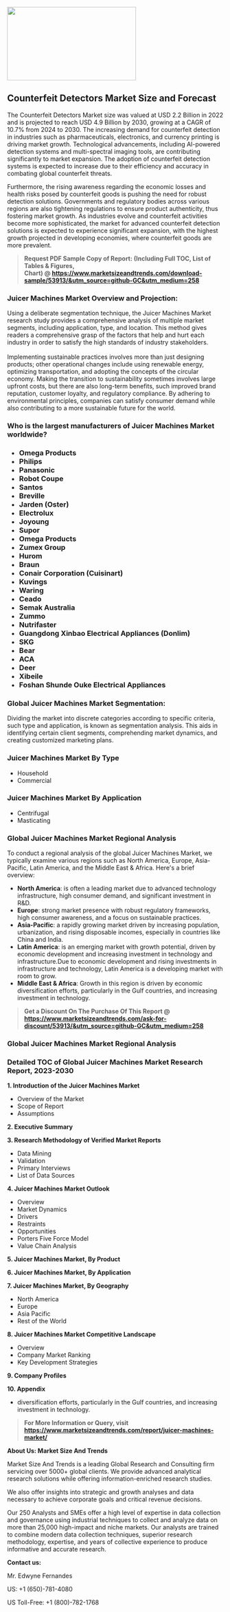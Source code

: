 <p><img class="alignnone size-medium wp-image-20088" src="https://ffe5etoiles.com/wp-content/uploads/2024/12/MST1-300x171.png" alt="" width="300" height="171" /></p><h2>Counterfeit Detectors Market Size and Forecast</h2><p>The Counterfeit Detectors Market size was valued at USD 2.2 Billion in 2022 and is projected to reach USD 4.9 Billion by 2030, growing at a CAGR of 10.7% from 2024 to 2030. The increasing demand for counterfeit detection in industries such as pharmaceuticals, electronics, and currency printing is driving market growth. Technological advancements, including AI-powered detection systems and multi-spectral imaging tools, are contributing significantly to market expansion. The adoption of counterfeit detection systems is expected to increase due to their efficiency and accuracy in combating global counterfeit threats.</p><p>Furthermore, the rising awareness regarding the economic losses and health risks posed by counterfeit goods is pushing the need for robust detection solutions. Governments and regulatory bodies across various regions are also tightening regulations to ensure product authenticity, thus fostering market growth. As industries evolve and counterfeit activities become more sophisticated, the market for advanced counterfeit detection solutions is expected to experience significant expansion, with the highest growth projected in developing economies, where counterfeit goods are more prevalent.</p></p><blockquote id="" class=""><strong>Request PDF Sample Copy of Report: (Including Full TOC, List of Tables &amp; Figures, Chart)&nbsp;@&nbsp;<strong><a href="https://www.marketsizeandtrends.com/download-sample/53913/&utm_source=github-GC&utm_medium=258" target="_blank">https://www.marketsizeandtrends.com/download-sample/53913/&utm_source=github-GC&utm_medium=258</a></strong></strong></blockquote><h3 id="" class="">Juicer Machines Market&nbsp;Overview and Projection:</h3><p id="" class="">Using a deliberate segmentation technique, the Juicer Machines Market research study provides a comprehensive analysis of multiple market segments, including application, type, and location. This method gives readers a comprehensive grasp of the factors that help and hurt each industry in order to satisfy the high standards of industry stakeholders. <br /> <br />Implementing sustainable practices involves more than just designing products; other operational changes include using renewable energy, optimizing transportation, and adopting the concepts of the circular economy. Making the transition to sustainability sometimes involves large upfront costs, but there are also long-term benefits, such improved brand reputation, customer loyalty, and regulatory compliance. By adhering to environmental principles, companies can satisfy consumer demand while also contributing to a more sustainable future for the world.</p><h3 id="" class="">Who is the largest manufacturers of&nbsp;Juicer Machines Market worldwide?</h3><h3 class=""><p><ul><li>Omega Products </li><li> Philips </li><li> Panasonic </li><li> Robot Coupe </li><li> Santos </li><li> Breville </li><li> Jarden (Oster) </li><li> Electrolux </li><li> Joyoung </li><li> Supor </li><li> Omega Products </li><li> Zumex Group </li><li> Hurom </li><li> Braun </li><li> Conair Corporation (Cuisinart) </li><li> Kuvings </li><li> Waring </li><li> Ceado </li><li> Semak Australia </li><li> Zummo </li><li> Nutrifaster </li><li> Guangdong Xinbao Electrical Appliances (Donlim) </li><li> SKG </li><li> Bear </li><li> ACA </li><li> Deer </li><li> Xibeile </li><li> Foshan Shunde Ouke Electrical Appliances</li></ul></p></h3><h3 id="" class="">Global&nbsp;Juicer Machines Market Segmentation:</h3><p id="" class="">Dividing the market into discrete categories according to specific criteria, such type and application, is known as segmentation analysis. This aids in identifying certain client segments, comprehending market dynamics, and creating customized marketing plans.</p><h3 id="" class="">Juicer Machines Market&nbsp;By Type</h3><p><p><ul><li>Household </li><li> Commercial</p></li></ul></p></p><h3 id="" class="">Juicer Machines Market&nbsp;By Application</h3><p class=""><p><ul><li>Centrifugal </li><li> Masticating</li></ul></p></p><h3 id="" class="">Global Juicer Machines Market Regional Analysis</h3><p id="" class="">To conduct a regional analysis of the global Juicer Machines Market, we typically examine various regions such as North America, Europe, Asia-Pacific, Latin America, and the Middle East &amp; Africa. Here's a brief overview:</p><ul><li><strong>North America</strong>: is often a leading market due to advanced technology infrastructure, high consumer demand, and significant investment in R&amp;D.</li><li><strong>Europe</strong>: strong market presence with robust regulatory frameworks, high consumer awareness, and a focus on sustainable practices.</li><li><strong>Asia-Pacific</strong>: a rapidly growing market driven by increasing population, urbanization, and rising disposable incomes, especially in countries like China and India.</li><li><strong>Latin America</strong>: is an emerging market with growth potential, driven by economic development and increasing investment in technology and infrastructure.Due to economic development and rising investments in infrastructure and technology, Latin America is a developing market with room to grow.</li><li><strong>Middle East &amp; Africa</strong>: Growth in this region is driven by economic diversification efforts, particularly in the Gulf countries, and increasing investment in technology.</li></ul><blockquote id="" class=""><strong>Get a Discount On The Purchase Of This Report @ <strong><a href="https://www.marketsizeandtrends.com/ask-for-discount/53913/&utm_source=github-GC&utm_medium=258" target="_blank">https://www.marketsizeandtrends.com/ask-for-discount/53913/&utm_source=github-GC&utm_medium=258</a></strong></strong></blockquote><h3 id="" class="">Global Juicer Machines Market Regional Analysis</h3><h3 id="" class="">Detailed TOC of Global Juicer Machines Market Research Report, 2023-2030</h3><p id="" class=""><strong>1. Introduction of the Juicer Machines Market</strong></p><ul><li>Overview of the Market</li><li>Scope of Report</li><li>Assumptions</li></ul><p id="" class=""><strong>2. Executive Summary</strong></p><p id="" class=""><strong>3. Research Methodology of Verified Market Reports</strong></p><ul><li>Data Mining</li><li>Validation</li><li>Primary Interviews</li><li>List of Data Sources</li></ul><p id="" class=""><strong>4. Juicer Machines Market Outlook</strong></p><ul><li>Overview</li><li>Market Dynamics</li><li>Drivers</li><li>Restraints</li><li>Opportunities</li><li>Porters Five Force Model</li><li>Value Chain Analysis</li></ul><p id="" class=""><strong>5. Juicer Machines Market, By Product</strong></p><p id="" class=""><strong>6. Juicer Machines Market, By Application</strong></p><p id="" class=""><strong>7. Juicer Machines Market, By Geography</strong></p><ul><li>North America</li><li>Europe</li><li>Asia Pacific</li><li>Rest of the World</li></ul><p id="" class=""><strong>8. Juicer Machines Market Competitive Landscape</strong></p><ul><li>Overview</li><li>Company Market Ranking</li><li>Key Development Strategies</li></ul><p id="" class=""><strong>9. Company Profiles</strong></p><p id="" class=""><strong>10. Appendix</strong></p><ul><li>diversification efforts, particularly in the Gulf countries, and increasing investment in technology.</li></ul><blockquote id="" class=""><strong>For More Information or Query, visit <strong><strong><a href="https://www.marketsizeandtrends.com/report/juicer-machines-market/" target="_blank">https://www.marketsizeandtrends.com/report/juicer-machines-market/</a></strong></strong></strong></blockquote><p id="" class=""><strong>About Us: Market Size And Trends</strong></p><p id="" class="">Market Size And Trends is a leading Global Research and Consulting firm servicing over 5000+ global clients. We provide advanced analytical research solutions while offering information-enriched research studies.</p><p id="" class="">We also offer insights into strategic and growth analyses and data necessary to achieve corporate goals and critical revenue decisions.</p><p id="" class="">Our 250 Analysts and SMEs offer a high level of expertise in data collection and governance using industrial techniques to collect and analyze data on more than 25,000 high-impact and niche markets. Our analysts are trained to combine modern data collection techniques, superior research methodology, expertise, and years of collective experience to produce informative and accurate research.</p><p id="" class=""><strong>Contact us:</strong></p><p id="" class="">Mr. Edwyne Fernandes</p><p id="" class="">US: +1 (650)-781-4080</p><p id="" class="">US Toll-Free: +1 (800)-782-1768</p>
